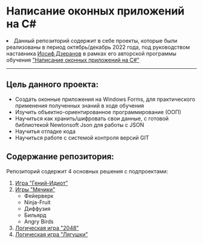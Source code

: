 <h1>Написание оконных приложений на C#</h1>
<p>
    <li>Данный репозиторий содержит в себе проекты, которые были реализованы в период октябрь/декабрь 2022 года, под
        руководством наставника <a href="https://github.com/JosefDzeranov" target="_blank">Иосиф Дзеранов</a> в рамках
        его авторской программы обучения <a href="https://stepik.org/course/58658/info" target="_blank">"Написание
            оконных приложений на C#"</a>
</p>
<hr>
<section>
    <h2>Цель данного проекта:</h2>
    <ul>
        <li>Создать оконные приложения на Windows Forms, для практического применения полученных знаний в ходе обучения
        </li>
        <li>Изучить объектно-ориентированное программирование (ООП)</li>
        <li>Научиться как хранить/шифровать свои данные, с готовой библиотекой Newtonsoft Json для работы с JSON</li>
        <li>Научитья отладке кода</li>
        <li>Научиться работе с системой контроля версий GIT</li>
    </ul>
</section>
<section>
    <h2>Содержание репозитория:</h2>
    <p>Репозиторий содержит 4 основных решения с подпроектами:
        <ol>
            <li><a href="https://github.com/Chetverukhin/Windows_Forms_Bootcamp_Projects/tree/main/GeniyIdiot">Игра "Гений-Идиот"</a></li>
            <li><a href="https://github.com/Chetverukhin/Windows_Forms_Bootcamp_Projects/tree/main/BallGameWinFormsApp">Игры "Мячики"</a>
                <ul>
                    <li>Фейерверк</li>
                    <li>Ninja-Fruit</li>
                    <li>Диффузия</li>
                    <li>Бильярд</li>
                    <li>Angry Birds</li>
                </ul>
            </li>
            <li><a href="https://github.com/Chetverukhin/Windows_Forms_Bootcamp_Projects/tree/main/Game2048WinForms">Логическая игра "2048"</a></li>
            <li><a href="https://github.com/Chetverukhin/Windows_Forms_Bootcamp_Projects/tree/main/Frogs">Логическая игра "Лягушки"</a></li>
        </ol>
    </p>
</section>
